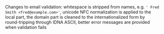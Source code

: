 Changes to email validation: whitespace is stripped from names, e.g. `' Fred Smith <fred@example.com>'`,
unicode NFC normalization is applied to the local part, the domain part is cleaned to the internationalized form
by round-tripping through IDNA ASCII, better error messages are provided when validation fails
